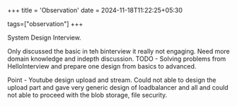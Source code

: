 +++
title = 'Observation'
date = 2024-11-18T11:22:25+05:30

tags=["observation"]
+++

System Design Interview.



Only discussed the basic in teh binterview it really not engaging. Need more domain knowledge and indepth discussion. TODO - Solving problems from HelloInterview and prepare one design from basics to advanced.



Point - Youtube design upload and stream. Could not able to design the upload part and gave very generic design of loadbalancer and all and could not able to proceed with the blob storage, file security.